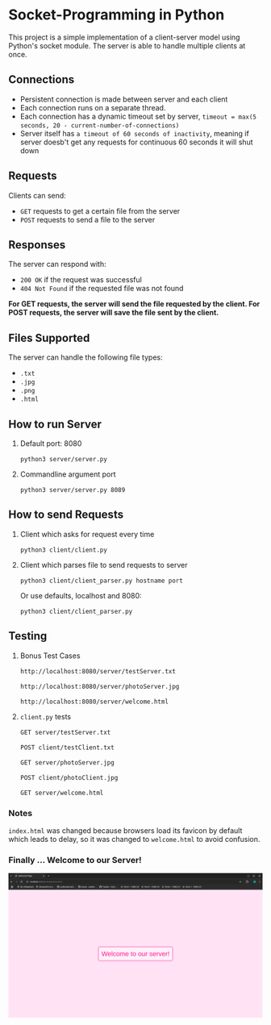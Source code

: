 # Socket-Programming in Python

This project is a simple implementation of a client-server model using Python's socket module. The server is able to handle multiple clients at once. 

## Connections
- Persistent connection is made between server and each client
- Each connection runs on a separate thread.
- Each connection has a dynamic timeout set by server, `timeout = max(5 seconds, 20 - current-number-of-connections)`
- Server itself has `a timeout of 60 seconds of inactivity`, meaning if server doesb't get any requests for continuous 60 seconds it will shut down

## Requests
Clients can send:
- `GET` requests to get a certain file from the server
- `POST` requests to send a file to the server
## Responses
The server can respond with:
- `200 OK` if the request was successful
- `404 Not Found` if the requested file was not found

**For GET requests, the server will send the file requested by the client. 
For POST requests, the server will save the file sent by the client.**

## Files Supported 
The server can handle the following file types:
- `.txt`
- `.jpg`
- `.png`
- `.html`

## How to run Server
1. Default port: 8080
    ```
    python3 server/server.py
    ```
2. Commandline argument port
    ```
    python3 server/server.py 8089
    ```

## How to send Requests
1. Client which asks for request every time
    ```
    python3 client/client.py 
    ```
2. Client which parses file to send requests to server
    ```
    python3 client/client_parser.py hostname port
    ```
    Or use defaults, localhost and 8080:
    ```
    python3 client/client_parser.py
    ```
    
## Testing
 1. Bonus Test Cases
    ```
    http://localhost:8080/server/testServer.txt
    ```
    ```
    http://localhost:8080/server/photoServer.jpg
    ```
    ```
    http://localhost:8080/server/welcome.html
    ```
2. `client.py` tests
    ```
    GET server/testServer.txt
    ```
    ```
    POST client/testClient.txt
    ```
    ```
    GET server/photoServer.jpg
    ```
    ```
    POST client/photoClient.jpg
    ```
    ```
    GET server/welcome.html
    ```
### Notes
`index.html` was changed because browsers load its favicon by default which leads to delay, so it was changed to `welcome.html` to avoid confusion.

### Finally ... Welcome to our Server!
![](./image.png)